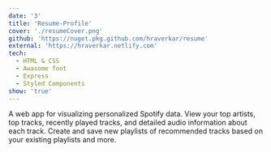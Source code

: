 ```yaml
---
date: '3'
title: 'Resume-Profile'
cover: './resumeCover.png'
github: 'https://nuget.pkg.github.com/hraverkar/resume'
external: 'https://hraverkar.netlify.com'
tech:
  - HTML & CSS
  - Awasome font
  - Express
  - Styled Components
show: 'true'
---
```


A web app for visualizing personalized Spotify data. View your top artists, top tracks, recently played tracks, and detailed audio information about each track. Create and save new playlists of recommended tracks based on your existing playlists and more.
